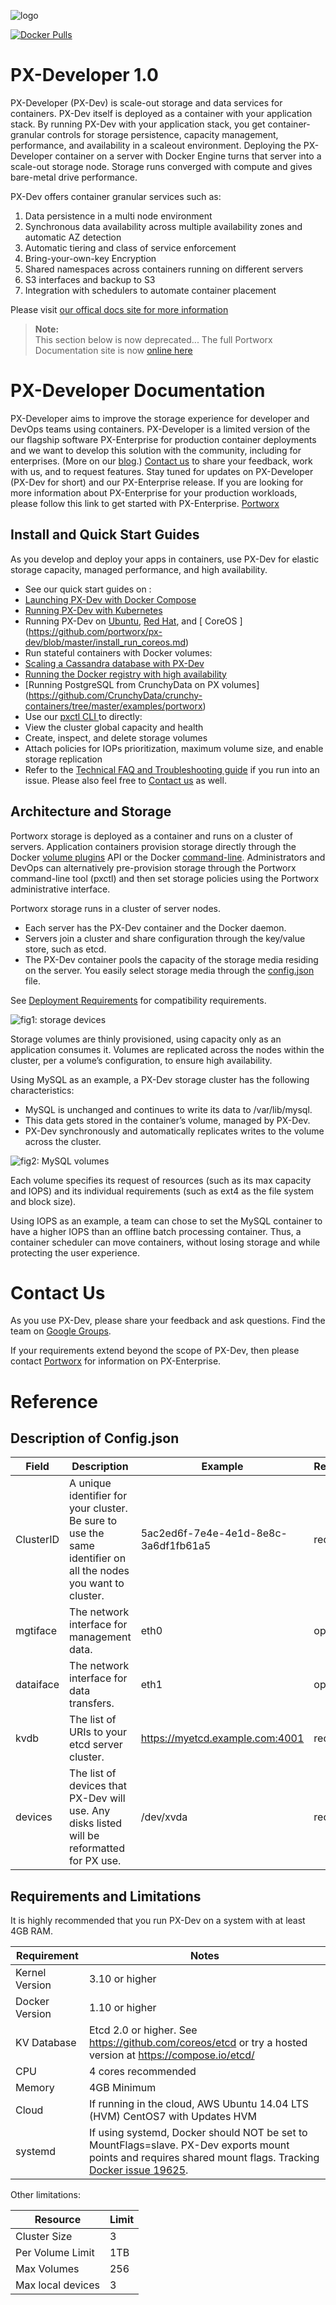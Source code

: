![logo](http://i.imgur.com/l8JRhxg.jpg)

[![Docker Pulls](https://img.shields.io/docker/pulls/portworx/px-dev.svg)](https://hub.docker.com/r/portworx/px-dev)
# PX-Developer 1.0

PX-Developer (PX-Dev) is scale-out storage and data services for containers.  PX-Dev itself is deployed as a container with your application stack.  By running PX-Dev with your application stack, you get container-granular controls for storage persistence, capacity management, performance, and availability in a scaleout environment. Deploying the PX-Developer container on a server with Docker Engine turns that server into a scale-out storage node. Storage runs converged with compute and gives bare-metal drive performance. 

PX-Dev offers container granular services such as:

1. Data persistence in a multi node environment
2. Synchronous data availability across multiple availability zones and automatic AZ detection
3. Automatic tiering and class of service enforcement
4. Bring-your-own-key Encryption
5. Shared namespaces across containers running on different servers
6. S3 interfaces and backup to S3
7. Integration with schedulers to automate container placement

Please visit [our offical docs site for more information](http://docs.portworx.com)

>**Note:**<br/>This section below is now deprecated... The full Portworx Documentation site is now [online here](https://portworx.github.io/px-docs) 

# PX-Developer Documentation

PX-Developer aims to improve the storage experience for developer and DevOps teams using containers. PX-Developer is a limited version of the our flagship software PX-Enterprise for production container deployments and we want to develop this solution with the community, including for enterprises. (More on our [blog](http://portworx.com/px-dev-beta/).) [Contact us](https://github.com/portworx/px-dev#contact-us) to share your feedback, work with us, and to request features. Stay tuned for updates on PX-Developer (PX-Dev for short) and our PX-Enterprise release. If you are looking for more information about PX-Enterprise for your production workloads, please follow this link to get started with PX-Enterprise. [Portworx](http://portworx.com/contact-us)

## Install and Quick Start Guides
As you develop and deploy your apps in containers, use PX-Dev for elastic storage capacity, managed performance, and high availability.

 * See our quick start guides on :
  * [Launching PX-Dev with Docker Compose](https://github.com/portworx/px-dev/blob/master/quick-start/README.md)  
  * [Running PX-Dev with Kubernetes](https://github.com/portworx/px-dev/blob/master/install_with_k8s.md)
  * Running PX-Dev on [Ubuntu](https://github.com/portworx/px-dev/blob/master/install_run_ubuntu.md),  [Red Hat](https://github.com/portworx/px-dev/blob/master/install_run_rhel.md), and [ CoreOS ] (https://github.com/portworx/px-dev/blob/master/install_run_coreos.md)
 * Run stateful containers with Docker volumes:
  * [Scaling a Cassandra database with PX-Dev](https://github.com/portworx/px-dev/blob/master/examples/cassandra.md) 
  * [Running the Docker registry with high availability](https://github.com/portworx/px-dev/blob/master/examples/registry.md) 
  * [Running PostgreSQL from CrunchyData on PX volumes] (https://github.com/CrunchyData/crunchy-containers/tree/master/examples/portworx)
 * Use our [pxctl CLI ](https://github.com/portworx/px-dev/blob/master/cli_reference.md) to directly: 
  * View the cluster global capacity and health
  * Create, inspect, and delete storage volumes
  * Attach policies for IOPs prioritization, maximum volume size, and enable storage replication
 * Refer to the [Technical FAQ and Troubleshooting guide](https://github.com/portworx/px-dev/blob/master/faq.md) if you run into an issue. Please also feel free to [Contact us](https://github.com/portworx/px-dev#contact-us) as well. 
  

## Architecture and Storage
Portworx storage is deployed as a container and runs on a cluster of servers. Application containers provision storage directly through the Docker [volume plugins](https://docs.docker.com/engine/extend/plugins_volume/#command-line-changes:be52bcf493d28afffae069f235814e9f) API or the Docker [command-line](https://docs.docker.com/engine/extend/plugins_volume/#command-line-changes:be52bcf493d28afffae069f235814e9f). Administrators and DevOps can alternatively pre-provision storage through the Portworx command-line tool (pxctl) and then set storage policies using the Portworx administrative interface.

Portworx storage runs in a cluster of server nodes. 
 * Each server has the PX-Dev container and the Docker daemon.
 * Servers join a cluster and share configuration through the key/value store, such as etcd.
 * The PX-Dev container pools the capacity of the storage media residing on the server. You easily select storage media through the [config.json](https://raw.githubusercontent.com/portworx/px-dev/master/conf/config.json) file.

See [Deployment Requirements](https://github.com/portworx/px-dev#requirements-and-limitations) for compatibility requirements.

![fig1: storage devices](https://raw.githubusercontent.com/portworx/px-dev/master/images/cluster.png)

Storage volumes are thinly provisioned, using capacity only as an application consumes it. Volumes are replicated across the nodes within the cluster, per a volume’s configuration, to ensure high availability. 

Using MySQL as an example, a PX-Dev storage cluster has the following characteristics:
 * MySQL is unchanged and continues to write its data to /var/lib/mysql.
 * This data gets stored in the container’s volume, managed by PX-Dev. 
 * PX-Dev synchronously and automatically replicates writes to the volume across the cluster.

![fig2: MySQL volumes](https://raw.githubusercontent.com/portworx/px-dev/master/images/mysql.png)

Each volume specifies its request of resources (such as its max capacity and IOPS) and its individual requirements (such as ext4 as the file system and block size). 

Using IOPS as an example, a team can chose to set the MySQL container to have a higher IOPS than an offline batch processing container. Thus, a container scheduler can move containers, without losing storage and while protecting the user experience.

# Contact Us
As you use PX-Dev, please share your feedback and ask questions. Find the team on [Google Groups](https://groups.google.com/forum/#!forum/portworx).

If your requirements extend beyond the scope of PX-Dev, then please contact [Portworx](http://portworx.com/contact-us) for information on PX-Enterprise.


# Reference
## Description of Config.json 

| Field     | Description                                                                                                    | Example                              | Required |
|-----------|----------------------------------------------------------------------------------------------------------------|--------------------------------------|----------|
| ClusterID | A unique identifier for your cluster. Be sure to use the same identifier on all the nodes you want to cluster. | 5ac2ed6f-7e4e-4e1d-8e8c-3a6df1fb61a5 | required |
| mgtiface  | The network interface for management data.                                                                     | eth0                                 | optional |
| dataiface | The network interface for data transfers.                                                                      | eth1                                 | optional |
| kvdb      | The list of URIs to your etcd server cluster.                                                                                   | https://myetcd.example.com:4001      | required |
| devices   | The list of devices that PX-Dev will use. Any disks listed will be reformatted for PX use.                    | /dev/xvda                            | required |


## Requirements and Limitations
It is highly recommended that you run PX-Dev on a system with at least 4GB RAM.

|Requirement | Notes |
|---------------|---------|
|Kernel Version|3.10 or higher|
|Docker Version|1.10 or higher|
|KV Database|Etcd 2.0 or higher.  See https://github.com/coreos/etcd or try a hosted version at https://compose.io/etcd/|
|CPU|4 cores recommended|
|Memory|4GB Minimum|
|Cloud|If running in the cloud, AWS Ubuntu 14.04 LTS (HVM) CentOS7 with Updates HVM|
|systemd|If using systemd, Docker should NOT be set to MountFlags=slave.  PX-Dev exports mount points and requires shared mount flags.  Tracking [Docker issue 19625](https://github.com/docker/docker/issues/19625).|

Other limitations:

| Resource | Limit |
|------------|-------|
| Cluster Size | 3 |
| Per Volume Limit | 1TB |
| Max Volumes | 256 |
| Max local devices | 3 |

